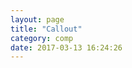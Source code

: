```yaml
---
layout: page
title: "Callout"
category: comp
date: 2017-03-13 16:24:26
---
```


<div id="root"></div>
<script src="/lib/Common.js"></script>
<script src="/lib/Callout.js"></script>
